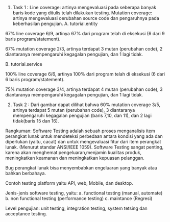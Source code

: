 1. Task 1 :
Line coverage: artinya mengevaluasi pada seberapa banyak baris kode yang ditulis telah dilakukan testing. 
Mutation coverage: artinya mengevaluasi oerubahan source code dan pengaruhnya pada keberhasilan pengujian. 
A. tutorial.entity

67% line coverage 6/9, artinya 67% dari program telah di eksekusi (6 dari 9 baris program/statement).

67% mutation coverage 2/3, artinya terdapat 3 mutan (perubahan code), 2 diantaranya mempengaruhi kegagalan pengujian, dan 1 lagi tidak.

B. tutorial.service

100% line coverage 6/6, artinya 100% dari program telah di eksekusi (6 dari 6 baris program/statement).

75% mutation coverage 3/4, artinya terdapat 4 mutan (perubahan code), 3 diantaranya mempengaruhi kegagalan pengujian, dan 1 lagi tidak.

2. Task 2 :
 Dari gambar dapat dilihat bahwa 60% mutation coverage 3/5, artinya terdapat 5 mutan (perubahan code), 3 diantaranya mempengaruhi kegagalan pengujian (baris 7,10, dan 11), dan 2 lagi tidak(baris 15 dan 16).

Rangkuman: 
Software Testing adalah sebuah proses menganalisis item perangkat lunak untuk mendeteksi perbedaan antara kondisi yang ada dan diperlukan (yaitu, cacat) dan untuk mengevaluasi fitur dari item perangkat lunak. (Menurut standar ANSI/IEEE 1059).
Software Testing sangat penting, karena akan menghemat pengeluaran,menjamin kualitas produk, meningkatkan keamanan dan meningkatkan kepuasan pelanggan.

Bug perangkat lunak bisa menyembabkan engeluaran yang banyak atau bahkan berbahaya. 

Contoh testing platform yaitu API, web, Mobile, dan desktop.

Jenis-jenis software testing, yaitu:
a. functional testing (manual, automate)
b. non functional testing (performance testing)
c. maintance (Regresi)

Level pengujian: unit testing, integration testing, system tetsing dan acceptance testing.